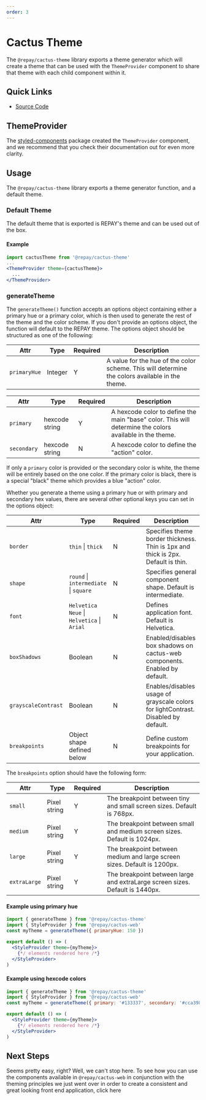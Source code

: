 ```yaml
---
order: 3
---
```


# Cactus Theme

The `@repay/cactus-theme` library exports a theme generator which will create a theme that can be used with the `ThemeProvider` component to share that theme with each child component within it.

## Quick Links

- [Source Code](../../modules/cactus-theme/)

## ThemeProvider

The [styled-components](https://www.npmjs.com/package/styled-components) package created the `ThemeProvider` component, and we recommend that you check their documentation out for even more clarity.

## Usage

The `@repay/cactus-theme` library exports a theme generator function, and a default theme.

### Default Theme

The default theme that is exported is REPAY's theme and can be used out of the box.

#### Example

```jsx
import cactusTheme from '@repay/cactus-theme'
...
<ThemeProvider theme={cactusTheme}>
  ...
</ThemeProvider>
```

### generateTheme

The `generateTheme()` function accepts an options object containing either a primary hue or a primary color, which is then used to generate the rest of the theme and the color scheme. If you don't provide an options object, the function will default to the REPAY theme. The options object should be structured as one of the following:

| Attr         | Type    | Required | Description                                                                                     |
| ------------ | ------- | -------- | ----------------------------------------------------------------------------------------------- |
| `primaryHue` | Integer | Y        | A value for the hue of the color scheme. This will determine the colors available in the theme. |

| Attr        | Type           | Required | Description                                                                                             |
| ----------- | -------------- | -------- | ------------------------------------------------------------------------------------------------------- |
| `primary`   | hexcode string | Y        | A hexcode color to define the main "base" color. This will determine the colors available in the theme. |
| `secondary` | hexcode string | N        | A hexcode color to define the "action" color.                                                           |

If only a `primary` color is provided or the secondary color is white, the theme will be entirely based on the one color. If the primary color is black, there is a special "black" theme which provides a blue "action" color.

Whether you generate a theme using a primary hue or with primary and secondary hex values, there are several other optional keys you can set in the options object:

| Attr                | Type                                       | Required | Description                                                                        |
| ------------------- | ------------------------------------------ | -------- | ---------------------------------------------------------------------------------- |
| `border`            | `thin` \| `thick`                          | N        | Specifies theme border thickness. Thin is 1px and thick is 2px. Default is thin.   |
| `shape`             | `round` \| `intermediate` \| `square`      | N        | Specifies general component shape. Default is intermediate.                        |
| `font`              | `Helvetica Neue` \| `Helvetica` \| `Arial` | N        | Defines application font. Default is Helvetica.                                    |
| `boxShadows`        | Boolean                                    | N        | Enabled/disables box shadows on cactus-web components. Enabled by default.         |
| `grayscaleContrast` | Boolean                                    | N        | Enables/disables usage of grayscale colors for lightContrast. Disabled by default. |
| `breakpoints`       | Object shape defined below                 | N        | Define custom breakpoints for your application.                                    |

The `breakpoints` option should have the following form:

| Attr        | Type         | Required | Description                                                                  |
| ----------- | ------------ | -------- | ---------------------------------------------------------------------------- |
| `small`     | Pixel string | Y        | The breakpoint between tiny and small screen sizes. Default is 768px.        |
| `medium`    | Pixel string | Y        | The breakpoint between small and medium screen sizes. Default is 1024px.     |
| `large`     | Pixel string | Y        | The breakpoint between medium and large screen sizes. Default is 1200px.     |
| `extraLarge`| Pixel string | Y        | The breakpoint between large and extraLarge screen sizes. Default is 1440px. |

#### Example using primary hue

```jsx
import { generateTheme } from '@repay/cactus-theme'
import { StyleProvider } from '@repay/cactus-web'
const myTheme = generateTheme({ primaryHue: 150 })

export default () => (
  <StyleProvider theme={myTheme}>
    {*/ elements rendered here /*}
  </StyleProvider>
)
```

#### Example using hexcode colors

```jsx
import { generateTheme } from '@repay/cactus-theme'
import { StyleProvider } from '@repay/cactus-web'
const myTheme = generateTheme({ primary: '#133337', secondary: '#cca398' })

export default () => (
  <StyleProvider theme={myTheme}>
    {*/ elements rendered here /*}
  </StyleProvider>
)
```

## Next Steps

Seems pretty easy, right? Well, we can't stop here. To see how you can use the components available in `@repay/cactus-web` in conjunction with the theming principles we just went over in order to create a consistent and great looking front end application, click <a to='/components'>here</a>
